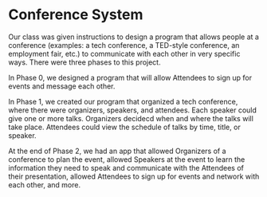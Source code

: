 # Conference System
Our class was given instructions to design a program that allows people at a conference (examples: a tech conference, a TED-style conference, 
an employment fair, etc.) to communicate with each other in very specific ways. There were three phases to this project.

In Phase 0, we designed a program that will allow Attendees to sign up for events and message each other. 

In Phase 1, we created our program that organized a tech conference, where there were organizers, speakers, 
and attendees. Each speaker could give one or more talks. Organizers decidecd when and where the talks will 
take place. Attendees could view the schedule of talks by time, title, or speaker. 

At the end of Phase 2, we had an app that allowed Organizers of a conference to plan the event, allowed Speakers at the event to learn 
the information they need to speak and communicate with the Attendees of their presentation, allowed Attendees to sign up for events and network 
with each other, and more.


